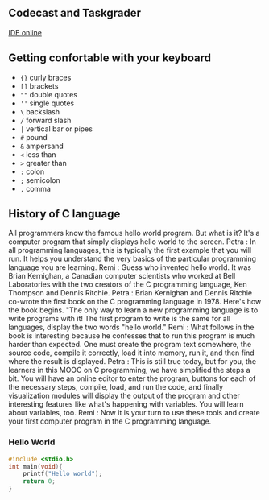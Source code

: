 
## Codecast and Taskgrader
[IDE online](https://codecast.france-ioi.org/v7/task?platform=unix&theme=coursera&noDoc)

## Getting confortable with your keyboard
- `{}` curly braces
- `[]` brackets
- `""` double quotes
- `''` single quotes
- `\` backslash
- `/` forward slash
- `|` vertical bar or pipes
- `#` pound
- `&` ampersand
- `<` less than
- `>` greater than
- `:` colon
- `;` semicolon
- `,` comma

## History of C language

All programmers know the famous hello world program. But what is it? It's a computer program that simply displays hello world to the screen. 
Petra : In all programming languages, this is typically the first example that you will run. It helps you understand the very basics of the particular programming language you are learning. 
Remi : Guess who invented hello world. It was Brian Kernighan, a Canadian computer scientists who worked at Bell Laboratories with the two creators of the C programming language, Ken Thompson and Dennis Ritchie. 
Petra : Brian Kernighan and Dennis Ritchie co-wrote the first book on the C programming language in 1978. Here's how the book begins. "The only way to learn a new programming language is to write programs with it! The first program to write is the same for all languages, display the two words "hello world." 
Remi : What follows in the book is interesting because he confesses that to run this program is much harder than expected. One must create the program text somewhere, the source code, compile it correctly, load it into memory, run it, and then find where the result is displayed. 
Petra : This is still true today, but for you, the learners in this MOOC on C programming, we have simplified the steps a bit. You will have an online editor to enter the program, buttons for each of the necessary steps, compile, load, and run the code, and finally visualization modules will display the output of the program and other interesting features like what's happening with variables. You will learn about variables, too. 
Remi : Now it is your turn to use these tools and create your first computer program in the C programming language.

### Hello World
``` c
#include <stdio.h>
int main(void){
    printf("Hello world");
    return 0;
}
```

